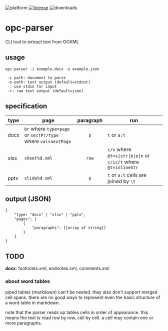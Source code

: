 ![platform](https://img.shields.io/static/v1?label=platform&message=mac-intel%20|%20mac-arm%20|%20win-64&color=blue)
[![license](https://img.shields.io/github/license/miyako/opc-parser)](LICENSE)
![downloads](https://img.shields.io/github/downloads/miyako/opc-parser/total)

# opc-parser
CLI tool to extract text from OOXML

## usage

```
opc-parser -i example.docx -o example.json

 -i path: document to parse
 -o path: text output (default=stdout)
 -: use stdin for input
 -r: raw text output (default=json)
```

## specification

|type|page|paragraph|run|
|-|-|:-:|-|
|docx|`br` where `type=page` or `sectPr/type` where `val=nextPage`|`p`|`t` or `a:t`
|xlsx|`sheet%d.xml`|`row`|`c/v` where `@t=s\|str\|b\|e\|n` or `c/is/t` where `@t=inlineStr`|
|pptx|`slide%d.xml`|`p`|`t` or `a:t` cells are joined by `\t`|


## output (JSON)

```
{
    "type: "docx" | "xlsx" | "pptx",
    "pages": [
        {
            "paragraphs": [{array of string}]
        }
    ]
}
```

## TODO

**docx**: footnotes.xml, endnotes.xml, comments.xml

### about word tables 

piped tables (markdown) can't be nested. they also don't support merged cell spans. there are no good ways to represent even the basic structure of a word table in markdown.

note that the parser reads up tables cells in order of appearance. this means the text is read row by row, cell by cell. a cell may contain one or more paragraphs.
